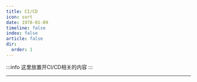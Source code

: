 ```yaml
---
title: CI/CD
icon: sort
date: 1978-01-09
timeline: false
index: false
article: false
dir:
  order: 1
---
```


:::info
这里放置开CI/CD相关的内容
:::

--- 
<Catalog />
